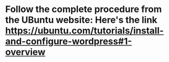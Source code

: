 # Follow the complete procedure from the UBuntu website: Here's the link https://ubuntu.com/tutorials/install-and-configure-wordpress#1-overview
